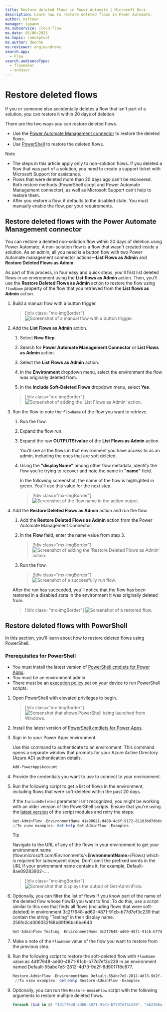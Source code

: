 ```yaml
---
title: Restore deleted flows in Power Automate | Microsoft Docs
description: Learn how to restore deleted flows in Power Automate.
author: msftman
manager: tapanm
ms.subservice: cloud-flow
ms.date: 01/06/2023
ms.topic: conceptual
ms.author: deonhe
ms.reviewer: angieandrews
search.app: 
  - Flow
search.audienceType: 
  - flowmaker
  - enduser
---
```


# Restore deleted flows

If you or someone else accidentally deletes a flow that isn't part of a solution, you can restore it within 20 days of deletion.

There are the two ways you can restore deleted flows.

- Use the [Power Automate Management connector](#restore-deleted-flows-with-the-power-automate-management-connector) to restore the deleted flows.
- Use [PowerShell](#restore-deleted-flows-with-powershell) to restore the deleted flows.

>[!NOTE]
> - The steps in this article apply only to non-solution flows. If you deleted a flow that was part of a solution, you need to create a support ticket with Microsoft Support for assistance.
> - Flows that were deleted more than 20 days ago can't be recovered. Both restore methods (PowerShell script and Power Automate Management connector), as well as Microsoft Support can't help to restore them.
> - After you restore a flow, it defaults to the disabled state. You must manually enable the flow, per your requirements.

## Restore deleted flows with the Power Automate Management connector

You can restore a deleted non-solution flow within 20 days of deletion using Power Automate. A non-solution flow is a flow that wasn't created inside a solution. As an admin, all you need is a button flow with two Power Automate management connector actions&mdash;**List Flows as Admin** and **Restore Deleted Flows as Admin**.  

As part of this process, in four easy and quick steps, you'll first list deleted flows in an environment using the **List flows as Admin** action. Then, you'll use the **Restore Deleted Flows as Admin** action to restore the flow using `flowName` property of the flow that you retrieved from the **List flows as Admin** action.

1. Build a manual flow with a button trigger.  

    >[!div class="mx-imgBorder"]
    >![Screenshot of a manual flow with a button trigger.](./media/restore-deleted-flow/build-button-trigger.png "Manually trigger a flow")

1. Add the **List Flows as Admin** action.

    1. Select **New Step**.
    
    1. Search for **Power Automate Management Connector** or **List Flows as Admin** action.
    
    1. Select the **List Flows as Admin** action.
    
    1. In the **Environment** dropdown menu, select the environment the flow was originally deleted from.
    
    1. In the **Include Soft-Deleted Flows** dropdown menu, select **Yes**.

    >[!div class="mx-imgBorder"]
    >![Screenshot of adding the 'List Flows as Admin' action.](./media/restore-deleted-flow/list-flows-admin.png "'List Flows as Admin' action")

1. Run the flow to note the `flowName` of the flow you want to retrieve.

    1. Run the flow.
    1. Expand the flow run.
    1. Expand the raw **OUTPUTS/value** of the **List Flows as Admin** action.

        You'll see all the flows in that environment you have access to as an admin, including the ones that are soft deleted.

    1. Using the **"displayName"** among other flow metadata, identify the flow you're trying to recover and note the name in **"name"** field.

        In the following screenshot, the name of the flow is highlighted in green. You'll use this value for the next step.

        >[!div class="mx-imgBorder"]
        >![Screenshot of the flow name in the action output.](./media/restore-deleted-flow/run-flow-flowname.png "Flow name in the 'name' field")

1. Add the **Restore Deleted Flows as Admin** action and run the flow.

    1. Add the **Restore Deleted Flows as Admin** action from the Power Automate Management Connector.
    1. In the **Flow** field, enter the name value from step 3.

        >[!div class="mx-imgBorder"]
        >![Screenshot of adding the 'Restore Deleted Flows as Admin' action.](./media/restore-deleted-flow/restore-deleted-flow.png "'Restore Deleted Flows as Admin' action")

    1. Run the flow.

        >[!div class="mx-imgBorder"]
        >![Screenshot of a successfully run flow.](./media/restore-deleted-flow/run-flow.png "Successfully run flow")

    After the run has succeeded, you'll notice that the flow has been restored in a disabled state in the environment it was originally deleted from.

    >[!div class="mx-imgBorder"]
    >![Screenshot of a restored flow.](./media/restore-deleted-flow/restored-deleted-flow.png "Restored flow")

## Restore deleted flows with PowerShell

In this section, you'll learn about how to restore deleted flows using PowerShell.

### Prerequisites for PowerShell

- You must install the latest version of [PowerShell cmdlets for Power Apps](https://www.powershellgallery.com/packages/Microsoft.PowerApps.Administration.PowerShell/2.0.147).
- You must be an environment admin.
- There must be an [execution policy](/powershell/module/microsoft.powershell.security/set-executionpolicy) set on your device to run PowerShell scripts.

1. Open PowerShell with elevated privileges to begin.

    >[!div class="mx-imgBorder"]
    >![Screenshot that shows PowerShell being launched from Windows.](./media/restore-deleted-flow/open-powershell-script.png "Windows PowerShell option")

1. Install the latest version of [PowerShell cmdlets for Power Apps](https://www.powershellgallery.com/packages/Microsoft.PowerApps.Administration.PowerShell/2.0.147).

1. Sign in to your Power Apps environment.

   Use this command to authenticate to an environment. This command opens a separate window that prompts for your Azure Active Directory (Azure AD) authentication details.

    ``` PowerShell
    Add-PowerAppsAccount
    ```

1. Provide the credentials you want to use to connect to your environment.

1. Run the following script to get a list of flows in the environment, including flows that were soft-deleted within the past 20 days. 

    If the `IncludeDeleted` parameter isn't recognized, you might be working with an older version of the PowerShell scripts. Ensure that you're using the [latest version](https://www.powershellgallery.com/packages/Microsoft.PowerApps.Administration.PowerShell/2.0.147) of the script modules and retry the steps.

   ``` PowerShell
   Get-AdminFlow -EnvironmentName 41a90621-d489-4c6f-9172-81183bd7db6c -IncludeDeleted $true
   //To view examples: Get-Help Get-AdminFlow -Examples
   ```

   >[!TIP]
   >Navigate to the URL of any of the flows in your environment to get your environment name (flow.microsoft.com/Environments/<**EnvironmentName**>/Flows) which is required for subsequent steps. Don't omit the prefixed words in the URL if your environment name contains it, for example, Default-8ae09283902-.... 

    >[!div class="mx-imgBorder"]
    >![Screenshot that displays the output of Get-AdminFlow.](./media/restore-deleted-flow/get-admin-flow-script.png "Get-AdminFlow output")

1. Optionally, you can filter the list of flows if you know part of the name of the deleted flow whose flowID you want to find. To do this, use a script similar to this one that finds all flows (including flows that were soft-deleted) in environment 3c2f7648-ad60-4871-91cb-b77d7ef3c239 that contain the string "Testing" in their display name.
256fe2cd306052f68b89f96bc6be643

   ``` PowerShell
   Get-AdminFlow Testing -EnvironmentName 3c2f7648-ad60-4871-91cb-b77d7ef3c239 -IncludeDeleted $true
   ```

1. Make a note of the `FlowName` value of the flow you want to restore from the previous step.

1. Run the following script to restore the soft-deleted flow with `FlowName` value as 4d1f7648-ad60-4871-91cb-b77d7ef3c239 in an environment named Default-55abc7e5-2812-4d73-9d2f-8d9017f8c877.

   ``` PowerShell
   Restore-AdminFlow -EnvironmentName Default-55abc7e5-2812-4d73-9d2f-8d9017f8c877 -FlowName 4d1f7648-ad60-4871-91cb-b77d7ef3c239
    //To view examples: Get-Help Restore-AdminFlow -Examples
   ```

1. Optionally, you can run the ```Restore-AdminFlow``` script with the following arguments to restore multiple deleted flows.

   ``` PowerShell
   foreach ($id in @( "4d1f7648-ad60-4871-91cb-b77d7ef3c239", "eb2266a8-67b6-4919-8afd-f59c3c0e4131" )) { Restore-AdminFlow -EnvironmentName Default-55abc7e5-2812-4d73-9d2f-8d9017f8c877 -FlowName $id; Start-Sleep -Seconds 1 }
   ```
